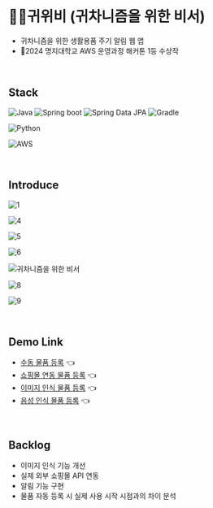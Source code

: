 # ☝🏻귀위비 (귀차니즘을 위한 비서)
- 귀차니즘을 위한 생활용품 주기 알림 웹 앱
- 🥇2024 명지대학교 AWS 운영과정 해커톤 1등 수상작

<br>

## Stack
![Java](https://img.shields.io/badge/java-%23ED8B00.svg?style=for-the-badge&logo=openjdk&logoColor=white)
![Spring boot](https://img.shields.io/badge/Spring_boot-6DB33F?style=for-the-badge&logo=Springboot&logoColor=white)
![Spring Data JPA](https://img.shields.io/badge/spring_data_jpa-6DB33F?style=for-the-badge&logoColor=white)
![Gradle](https://img.shields.io/badge/gradle-02303A?style=for-the-badge&logo=gradle&logoColor=white)

![Python](https://img.shields.io/badge/Python-3776AB?style=for-the-badge&logo=python&logoColor=white)

![AWS](https://img.shields.io/badge/Amazon_AWS-232F3E?style=for-the-badge&logo=amazon-aws&logoColor=white)

<br>

## Introduce
![1](https://github.com/hongkikii/gwibi-2/assets/110226866/5d4cb8c0-151f-4c29-8a96-546c2b685785)

![4](https://github.com/hongkikii/gwibi-2/assets/110226866/44bbb61a-4883-4b8d-a5dc-ad041a66d389)

![5](https://github.com/hongkikii/gwibi-2/assets/110226866/7595eda9-f53b-40f2-a60b-621eec372674)

![6](https://github.com/hongkikii/gwibi-2/assets/110226866/3c89e8b4-923d-42f7-98cc-6cb1e7d6beb9)

![귀차니즘을 위한 비서](https://github.com/hongkikii/gwibi-2/assets/110226866/e28f2c21-0db3-465d-a5a4-57b1498d2fdf)

![8](https://github.com/hongkikii/gwibi-2/assets/110226866/07dd0041-47a3-4b18-bdcb-f3b17c840b97)

![9](https://github.com/hongkikii/gwibi-2/assets/110226866/1c21af23-0c47-4205-a4ca-d25515592a0f)

<br>

## Demo Link
- [수동 물품 등록](https://drive.google.com/file/d/1DmLrGXXf5iilOoDpBESyNHTGUOWez42z/view?usp=sharing) 👈  
- [쇼핑몰 연동 물품 등록](https://drive.google.com/file/d/1Ov_B__wicSP-SXf20P-4F-vpfZuAQNFK/view?usp=sharing) 👈
- [이미지 인식 물품 등록](https://drive.google.com/file/d/1qW02lWKkd3LC_kSpKTMP0jC9azXaCQVT/view?usp=sharing) 👈
- [음성 인식 물품 등록](https://drive.google.com/file/d/1799JuaSRocBUg9xHM_VtAZkvZMIw-DAw/view?usp=sharing) 👈

<br>

## Backlog
- 이미지 인식 기능 개선
- 실제 외부 쇼핑몰 API 연동
- 알림 기능 구현
- 물품 자동 등록 시 실제 사용 시작 시점과의 차이 분석
